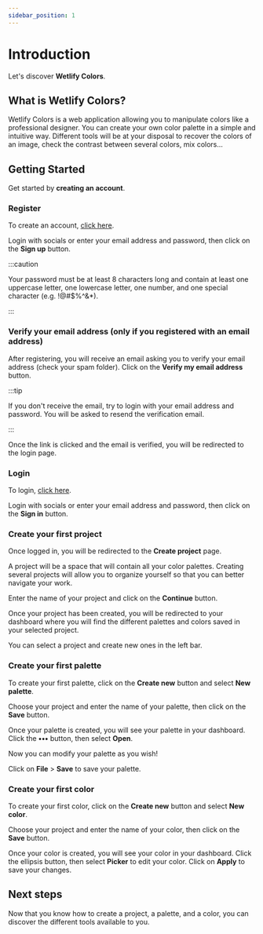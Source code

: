 ```yaml
---
sidebar_position: 1
---
```


# Introduction

Let's discover **Wetlify Colors**.

## What is Wetlify Colors?

Wetlify Colors is a web application allowing you to manipulate colors like a professional designer. You can create your own color palette in a simple and intuitive way. Different tools will be at your disposal to recover the colors of an image, check the contrast between several colors, mix colors...

## Getting Started

Get started by **creating an account**.

### Register

To create an account, [click here](https://colors.wetlify.com/auth/sign-up).

Login with socials or enter your email address and password, then click on the **Sign up** button.

:::caution

Your password must be at least 8 characters long and contain at least one uppercase letter, one lowercase letter, one number, and one special character (e.g. !@#$%^&\*).

:::

### Verify your email address (only if you registered with an email address)

After registering, you will receive an email asking you to verify your email address (check your spam folder). Click on the **Verify my email address** button.

:::tip

If you don't receive the email, try to login with your email address and password. You will be asked to resend the verification email.

:::

Once the link is clicked and the email is verified, you will be redirected to the login page.

### Login

To login, [click here](https://colors.wetlify.com/auth/sign-in).

Login with socials or enter your email address and password, then click on the **Sign in** button.

### Create your first project

Once logged in, you will be redirected to the **Create project** page.

A project will be a space that will contain all your color palettes. Creating several projects will allow you to organize yourself so that you can better navigate your work.

Enter the name of your project and click on the **Continue** button.

Once your project has been created, you will be redirected to your dashboard where you will find the different palettes and colors saved in your selected project.

You can select a project and create new ones in the left bar.

### Create your first palette

To create your first palette, click on the **Create new** button and select **New palette**.

Choose your project and enter the name of your palette, then click on the **Save** button.

Once your palette is created, you will see your palette in your dashboard. Click the **•••** button, then select **Open**.

Now you can modify your palette as you wish!

Click on **File** > **Save** to save your palette.

### Create your first color

To create your first color, click on the **Create new** button and select **New color**.

Choose your project and enter the name of your color, then click on the **Save** button.

Once your color is created, you will see your color in your dashboard. Click the ellipsis button, then select **Picker** to edit your color. Click on **Apply** to save your changes.

## Next steps

Now that you know how to create a project, a palette, and a color, you can discover the different tools available to you.
